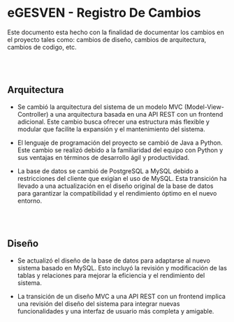 # eGESVEN - Registro De Cambios
Este documento esta hecho con la finalidad de documentar los cambios en el proyecto
tales como: cambios de diseño, cambios de arquitectura, cambios de codigo, etc.

<br>
<br>

## Arquitectura
- Se cambió la arquitectura del sistema de un modelo MVC
(Model-View-Controller) a una arquitectura basada en una API REST con un
frontend adicional. Este cambio busca ofrecer una estructura más flexible
y modular que facilite la expansión y el mantenimiento del sistema.

- El lenguaje de programación del proyecto se cambió de Java a
Python. Este cambio se realizó debido a la familiaridad del equipo con
Python y sus ventajas en términos de desarrollo ágil y productividad.

- La base de datos se cambió de PostgreSQL a MySQL debido a restricciones
del cliente que exigían el uso de MySQL. Esta transición ha llevado
a una actualización en el diseño original de la base de datos para
garantizar la compatibilidad y el rendimiento óptimo en el nuevo entorno.


<br>
<br>

## Diseño
- Se actualizó el diseño de la base de datos para adaptarse al nuevo
sistema basado en MySQL. Esto incluyó la revisión y modificación
de las tablas y relaciones para mejorar la eficiencia y el rendimiento
del sistema.

- La transición de un diseño MVC a una API REST con un
frontend implica una revisión del diseño del sistema para integrar
nuevas funcionalidades y una interfaz de usuario más completa y amigable.

<br>
<br>
